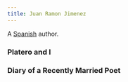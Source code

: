 ```yaml
---
title: Juan Ramon Jimenez
---
```


A [Spanish](../index.html) author.

### Platero and I

### Diary of a Recently Married Poet
